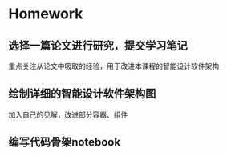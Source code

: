 # Homework

## 选择⼀篇论⽂进⾏研究，提交学习笔记

重点关注从论⽂中吸取的经验，⽤于改进本课程的智能设计软件架构

## 绘制详细的智能设计软件架构图

加⼊⾃⼰的⻅解，改进部分容器、组件

## 编写代码⻣架notebook
